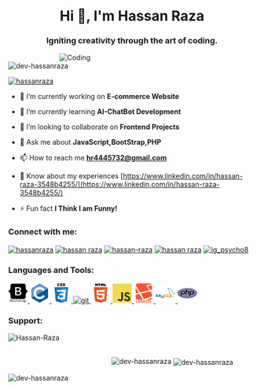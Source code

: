 
<h1 align="center">Hi 👋, I'm Hassan Raza</h1>
<h3 align="center">Igniting creativity through the art of coding.</h3>
<img align="right" alt="Coding" width="400" src="https://media.tenor.com/rePDfDWO3XoAAAAd/hacking.gif">

<p align="left"> <img src="https://komarev.com/ghpvc/?username=dev-hassanraza&label=Profile%20views&color=0e75b6&style=flat" alt="dev-hassanraza" /> </p>

<p align="left"> <a href="https://twitter.com/hassanraza" target="blank"><img src="https://img.shields.io/twitter/follow/hassanraza?logo=twitter&style=for-the-badge" alt="hassanraza" /></a> </p>

- 🔭 I’m currently working on **E-commerce Website**

- 🌱 I’m currently learning **AI-ChatBot Development**

- 👯 I’m looking to collaborate on **Frontend Projects**

- 💬 Ask me about **JavaScript,BootStrap,PHP**

- 📫 How to reach me **hr4445732@gmail.com**

- 📄 Know about my experiences [https://www.linkedin.com/in/hassan-raza-3548b4255/](https://www.linkedin.com/in/hassan-raza-3548b4255/)

- ⚡ Fun fact **I Think I am Funny!**

<h3 align="left">Connect with me:</h3>

<p align="left">
<a href="https://twitter.com/hassanraza" target="blank"><img align="center" src="https://raw.githubusercontent.com/rahuldkjain/github-profile-readme-generator/master/src/images/icons/Social/twitter.svg" alt="hassanraza" height="30" width="40" /></a>
<a href="https://linkedin.com/in/hassan raza" target="blank"><img align="center" src="https://raw.githubusercontent.com/rahuldkjain/github-profile-readme-generator/master/src/images/icons/Social/linked-in-alt.svg" alt="hassan raza" height="30" width="40" /></a>
<a href="https://codesandbox.com/hassan-raza" target="blank"><img align="center" src="https://raw.githubusercontent.com/rahuldkjain/github-profile-readme-generator/master/src/images/icons/Social/codesandbox.svg" alt="hassan-raza" height="30" width="40" /></a>
<a href="https://fb.com/hassan raza" target="blank"><img align="center" src="https://raw.githubusercontent.com/rahuldkjain/github-profile-readme-generator/master/src/images/icons/Social/facebook.svg" alt="hassan raza" height="30" width="40" /></a>
<a href="https://instagram.com/ig_psycho8" target="blank"><img align="center" src="https://raw.githubusercontent.com/rahuldkjain/github-profile-readme-generator/master/src/images/icons/Social/instagram.svg" alt="ig_psycho8" height="30" width="40" /></a>
</p>

<h3 align="left">Languages and Tools:</h3>
<p align="left"> <a href="https://getbootstrap.com" target="_blank" rel="noreferrer"> <img src="https://raw.githubusercontent.com/devicons/devicon/master/icons/bootstrap/bootstrap-plain-wordmark.svg" alt="bootstrap" width="40" height="40"/> </a> <a href="https://www.cprogramming.com/" target="_blank" rel="noreferrer"> <img src="https://raw.githubusercontent.com/devicons/devicon/master/icons/c/c-original.svg" alt="c" width="40" height="40"/> </a> <a href="https://www.w3schools.com/css/" target="_blank" rel="noreferrer"> <img src="https://raw.githubusercontent.com/devicons/devicon/master/icons/css3/css3-original-wordmark.svg" alt="css3" width="40" height="40"/> </a> <a href="https://git-scm.com/" target="_blank" rel="noreferrer"> <img src="https://www.vectorlogo.zone/logos/git-scm/git-scm-icon.svg" alt="git" width="40" height="40"/> </a> <a href="https://www.w3.org/html/" target="_blank" rel="noreferrer"> <img src="https://raw.githubusercontent.com/devicons/devicon/master/icons/html5/html5-original-wordmark.svg" alt="html5" width="40" height="40"/> </a> <a href="https://developer.mozilla.org/en-US/docs/Web/JavaScript" target="_blank" rel="noreferrer"> <img src="https://raw.githubusercontent.com/devicons/devicon/master/icons/javascript/javascript-original.svg" alt="javascript" width="40" height="40"/> </a> <a href="https://laravel.com/" target="_blank" rel="noreferrer"> <img src="https://raw.githubusercontent.com/devicons/devicon/master/icons/laravel/laravel-plain-wordmark.svg" alt="laravel" width="40" height="40"/> </a> <a href="https://www.mysql.com/" target="_blank" rel="noreferrer"> <img src="https://raw.githubusercontent.com/devicons/devicon/master/icons/mysql/mysql-original-wordmark.svg" alt="mysql" width="40" height="40"/> </a> <a href="https://www.php.net" target="_blank" rel="noreferrer"> <img src="https://raw.githubusercontent.com/devicons/devicon/master/icons/php/php-original.svg" alt="php" width="40" height="40"/> </a> </p>

<h3 align="left">Support:</h3>
<p><a href="https://www.buymeacoffee.com/Hassan-Raza"> <img align="left" src="https://cdn.buymeacoffee.com/buttons/v2/default-yellow.png" height="50" width="210" alt="Hassan-Raza" /></a></p><br><br>

<p><img align="left" src="https://github-readme-stats.vercel.app/api/top-langs?username=dev-hassanraza&show_icons=true&locale=en&layout=compact" alt="dev-hassanraza" /></p>

<p>&nbsp;<img align="center" src="https://github-readme-stats.vercel.app/api?username=dev-hassanraza&show_icons=true&locale=en" alt="dev-hassanraza" /></p>

<p><img align="center" src="https://github-readme-streak-stats.herokuapp.com/?user=dev-hassanraza&" alt="dev-hassanraza" /></p>
 
